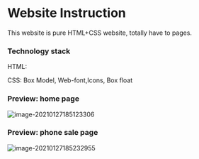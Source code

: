 # Website Instruction

This website is pure HTML+CSS website, totally have to pages. 

### Technology stack

HTML: 

CSS: Box Model, Web-font,Icons, Box float





### Preview: home page

![image-20210127185123306](C:\Users\Admin\AppData\Roaming\Typora\typora-user-images\image-20210127185123306.png)

### Preview: phone sale page 

![image-20210127185232955](C:\Users\Admin\AppData\Roaming\Typora\typora-user-images\image-20210127185232955.png)

